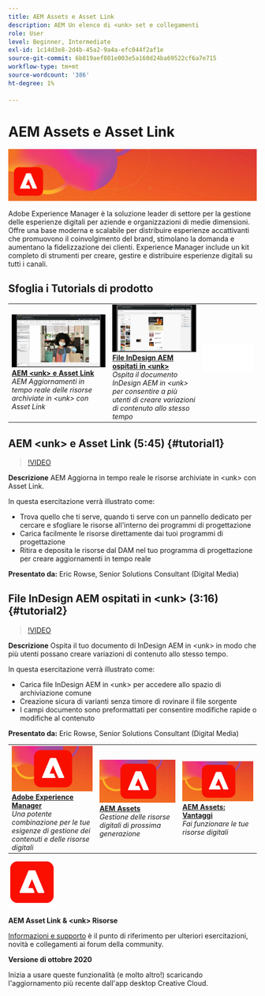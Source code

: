 ```yaml
---
title: AEM Assets e Asset Link
description: AEM Un elenco di <unk> set e collegamenti
role: User
level: Beginner, Intermediate
exl-id: 1c14d3e8-2d4b-45a2-9a4a-efc044f2af1e
source-git-commit: 6b819aef801e003e5a160d24ba69522cf6a7e715
workflow-type: tm+mt
source-wordcount: '386'
ht-degree: 1%

---
```


# AEM Assets e Asset Link

![Tutorial Hero Image](../assets/AEM.jpg)

Adobe Experience Manager è la soluzione leader di settore per la gestione delle esperienze digitali per aziende e organizzazioni di medie dimensioni. Offre una base moderna e scalabile per distribuire esperienze accattivanti che promuovono il coinvolgimento del brand, stimolano la domanda e aumentano la fidelizzazione dei clienti. Experience Manager include un kit completo di strumenti per creare, gestire e distribuire esperienze digitali su tutti i canali.

## Sfoglia i Tutorials di prodotto

<table style="table-layout:fixed">
<tr>
 <td>
   <a href="aem.md#tutorial1">
      <img alt="AEM &lt;unk&gt; e Asset Link" src="../assets/aem_assetlink_rowse_thumbnail.jpg" />
   </a>
    <div>
   <a href="aem.md#tutorial1"><strong>AEM &lt;unk&gt; e Asset Link</strong></a>
    </div>
    <em>AEM Aggiornamenti in tempo reale delle risorse archiviate in &lt;unk&gt; con Asset Link</em>
    <br>
  </td>
   <td>
   <a href="aem.md#tutorial2">
      <img alt="File InDesign AEM ospitati in &lt;unk&gt;" src="../assets/InDesign-Files-Hosten-in-AEM.jpg" />
   </a>
    <div>
   <a href="aem.md#tutorial2"><strong>File InDesign AEM ospitati in &lt;unk&gt;</strong></a>
    </div>
    <em>Ospita il documento InDesign AEM in &lt;unk&gt; per consentire a più utenti di creare variazioni di contenuto allo stesso tempo</em>
    <br>
  </td>
  <td>
    <img alt="Spaziatore" src="../assets/Whitespacer.png" />
    <div>
    <br>
  </td>
</tr>
</table>

## AEM &lt;unk> e Asset Link (5:45) {#tutorial1}

>[!VIDEO](https://video.tv.adobe.com/v/326828?hidetitle=true)

**Descrizione**
AEM Aggiorna in tempo reale le risorse archiviate in &lt;unk> con Asset Link.

In questa esercitazione verrà illustrato come:
* Trova quello che ti serve, quando ti serve con un pannello dedicato per cercare e sfogliare le risorse all&#39;interno dei programmi di progettazione
* Carica facilmente le risorse direttamente dai tuoi programmi di progettazione
* Ritira e deposita le risorse dal DAM nel tuo programma di progettazione per creare aggiornamenti in tempo reale

**Presentato da:**
Eric Rowse, Senior Solutions Consultant (Digital Media)

## File InDesign AEM ospitati in &lt;unk> (3:16) {#tutorial2}

>[!VIDEO](https://video.tv.adobe.com/v/326829?hidetitle=true)

**Descrizione**
Ospita il tuo documento di InDesign AEM in &lt;unk> in modo che più utenti possano creare variazioni di contenuto allo stesso tempo.

In questa esercitazione verrà illustrato come:
* Carica file InDesign AEM in &lt;unk> per accedere allo spazio di archiviazione comune
* Creazione sicura di varianti senza timore di rovinare il file sorgente
* I campi documento sono preformattati per consentire modifiche rapide o modifiche al contenuto

**Presentato da:**
Eric Rowse, Senior Solutions Consultant (Digital Media)

<table style="table-layout:fixed">
<tr>
 <td>
   <a href="https://www.adobe.com/marketing/experience-manager.html">
      <img alt="Adobe Experience Manager" src="../assets/AEM_Thumbnail.jpg" />
   </a>
    <div>
   <a href="https://www.adobe.com/marketing/experience-manager.html"><strong>Adobe Experience Manager</strong></a>
    </div>
    <em>Una potente combinazione per le tue esigenze di gestione dei contenuti e delle risorse digitali</em>
    <br>
  </td>
  <td>
   <a href="https://www.adobe.com/marketing/experience-manager-assets.html">
      <img alt="InDesign Server: Trova un partner" src="../assets/AEM_Thumbnail.jpg" />
   </a>
    <div>
   <a href="https://www.adobe.com/marketing/experience-manager-assets.html"><strong>AEM Assets</strong></a>
    </div>
    <em>Gestione delle risorse digitali di prossima generazione</em>
    <br>
  </td>
  <td>
   <a href="https://www.adobe.com/marketing/experience-manager-assets/benefits.html">
      <img alt="InDesign Server: Trova un partner" src="../assets/AEM_Thumbnail.jpg" />
   </a>
    <div>
   <a href="https://www.adobe.com/marketing/experience-manager-assets/benefits.html"><strong>AEM Assets: Vantaggi</strong></a>
    </div>
    <em>Fai funzionare le tue risorse digitali</em>
    <br>
  </td>
</tr>
</table>

![AEM &lt;unk> Logo](../assets/aem_appicon_noshadow_96.png)

**AEM Asset Link &amp; &lt;unk> Risorse**

[Informazioni e supporto](https://helpx.adobe.com/support/experience-manager.html) è il punto di riferimento per ulteriori esercitazioni, novità e collegamenti ai forum della community.

**Versione di ottobre 2020**

Inizia a usare queste funzionalità (e molto altro!) scaricando l&#39;aggiornamento più recente dall&#39;app desktop Creative Cloud.
